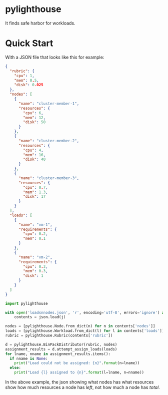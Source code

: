 # pylighthouse
It finds safe harbor for workloads.

# Quick Start
With a JSON file that looks like this for example:

```json
{
  "rubric": {
    "cpu": 1,
    "mem": 0.5,
    "disk": 0.025
  },
  "nodes": [
    {
      "name": "cluster-member-1",
      "resources": {
        "cpu": 6,
        "mem": 12,
        "disk": 50
      }
    },
    {
      "name": "cluster-member-2",
      "resources": {
        "cpu": 4,
        "mem": 16,
        "disk": 40
      }
    },
    {
      "name": "cluster-member-3",
      "resources": {
        "cpu": 0.7,
        "mem": 1.3,
        "disk": 17
      }
    }
  ],
  "loads": [
    {
      "name": "vm-1",
      "requirements": {
        "cpu": 0.2,
        "mem": 0.1
      }
    },
    {
      "name": "vm-2",
      "requirements": {
        "cpu": 0.3,
        "mem": 0.3,
        "disk": 1
      }
    }
  ]
}
```


```python
import pylighthouse

with open('loadsnnodes.json', 'r', encoding='utf-8', errors='ignore') as j:
    contents = json.load(j)

nodes = [pylighthouse.Node.from_dict(n) for n in contents['nodes']]
loads = [pylighthouse.Workload.from_dict(l) for l in contents['loads']]
rubric = pylighthouse.Rubric(contents['rubric'])

d = pylighthouse.BinPackDistributor(rubric, nodes)
assignment_results = d.attempt_assign_loads(loads)
for lname, nname in assignment_results.items():
  if nname is None:
    print("Load could not be assigned: {n}".format(n=lname))
  else:
    print("Load {l} assigned to {n}".format(l=lname, n=nname))
```

In the above example, the json showing what nodes has what resources
show how much resources a node has *left*, not how much a node has
*total*.
